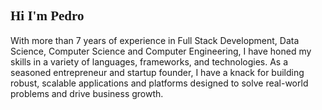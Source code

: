 <link href="https://fonts.googleapis.com/css2?family=Lobster&display=swap" rel="stylesheet">

## <span style="font-family: Lobster; font-weight: bold;">Hi I'm Pedro 🚀</span>

With more than 7 years of experience in Full Stack Development, Data Science, Computer Science and Computer Engineering, I have honed my skills in a variety of languages, frameworks, and technologies. As a seasoned entrepreneur and startup founder, I have a knack for building robust, scalable applications and platforms designed to solve real-world problems and drive business growth.

